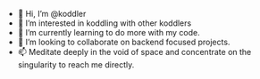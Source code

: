 - 👋 Hi, I’m @koddler
- 👀 I’m interested in koddling with other koddlers
- 🌱 I’m currently learning to do more with my code.
- 💞️ I’m looking to collaborate on backend focused projects.
- 📫 Meditate deeply in the void of space and concentrate on the singularity to reach me directly.

<!---
koddler/koddler is a ✨ special ✨ repository because its `README.md` (this file) appears on your GitHub profile.
You can click the Preview link to take a look at your changes.
--->
